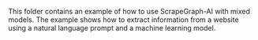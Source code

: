 This folder contains an example of how to use ScrapeGraph-AI with mixed models. The example shows how to extract information from a website using a natural language prompt and a machine learning model.